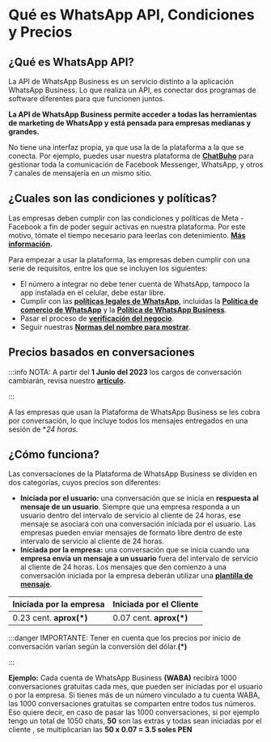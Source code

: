 # Qué es WhatsApp API, Condiciones y Precios

## ¿Qué es WhatsApp API?
La API de WhatsApp Business es un servicio distinto a la aplicación WhatsApp Business. Lo que realiza un API, es conectar dos programas de software diferentes para que funcionen juntos. 

**La API de WhatsApp Business permite acceder a todas las herramientas de marketing de WhatsApp y está pensada para empresas medianas y grandes.**  

No tiene una interfaz propia, ya que usa la de la plataforma a la que se conecta.  Por ejemplo, puedes usar nuestra plataforma de **[ChatBuho](https://buho.la/chat)** para gestionar toda la comunicación de Facebook Messenger, WhatsApp, y otros  7 canales de mensajería en un mismo sitio.

## ¿Cuales son las condiciones y políticas?
Las empresas  deben cumplir con las condiciones y políticas de Meta - Facebook a fin de poder seguir activas en nuestra plataforma. Por este motivo, tómate el tiempo necesario para leerlas con detenimiento. **[Más información](https://www.whatsapp.com/legal/?fbclid=IwAR0zxymEMeoyu8MeN-JZPFt0BoXeuqv-1wzc-uv8pkkOORs3OXOtTEwET9U).**

Para empezar a usar la plataforma, las empresas deben cumplir con una serie de requisitos, entre los que se incluyen los siguientes:

* El número a integrar no debe tener cuenta de WhatsApp, tampoco la app instalada en el celular, debe estar libre.
* Cumplir con las **[políticas legales de WhatsApp](https://www.whatsapp.com/legal/)**, incluidas la **[Política de comercio de WhatsApp](https://www.whatsapp.com/legal/commerce-policy/)** y la **[Política de WhatsApp Business](https://l.facebook.com/l.php?u=https%3A%2F%2Fwww.whatsapp.com%2Flegal%2Fbusiness-policy&h=AT1EOPWpz0VrcKqwnIFS1vA70MNy2AJnDoYdXGjCwZ_hGy2jA4wdK1YzZPYD0ts4A_ATFGSIDvY_bYWZFJvqtBEFjwGUTFKOpkl0aEOXyFy9C9S3EPXD6iUlA6bHFFFV6OL1dczZ9irWa8uhRgHQzQ)**.
* Pasar el proceso de **[verificación del negocio](https://developers.facebook.com/docs/development/release/business-verification)**.
* Seguir nuestras **[Normas del nombre para mostrar](https://developers.facebook.com/micro_site/url/?click_from_context_menu=true&country=PE&destination=https%3A%2F%2Fdevelopers.facebook.com%2Fdocs%2Fwhatsapp%2Fguides%2Fdisplay-name%23display-name-guidelines&event_type=click&last_nav_impression_id=08PdcRmWvridM3SLQ&max_percent_page_viewed=67&max_viewport_height_px=937&max_viewport_width_px=1920&orig_http_referrer=https%3A%2F%2Fdevelopers.facebook.com%2Fdocs%2Fwhatsapp%2Foverview&orig_request_uri=https%3A%2F%2Fdevelopers.facebook.com%2Fajax%2Fdocs%2Fnav%2F%3Fpath1%3Dwhatsapp%26path2%3Doverview&region=latam&scrolled=true&session_id=11xL2dca1Bp40HW6s&site=developers)**.

## Precios basados en conversaciones

:::info NOTA:
A partir del **1 Junio del 2023** los cargos de conversación cambiarán, revisa nuestro **[artículo](/docs/whatsapp-api-facebook/Actualizaciones-de-precios-basados%20-en-conversaciones-WhatsApp-API-a-partir-del-1-de-Abril-de-2023.md).**

:::

A las empresas que usan la Plataforma de WhatsApp Business se les cobra por conversación, lo que incluye todos los mensajes entregados en una sesión de **24 horas.*

## ¿Cómo funciona?

Las conversaciones de la Plataforma de WhatsApp Business se dividen en dos categorías, cuyos precios son diferentes:

* **Iniciada por el usuario:** una conversación que se inicia en **respuesta al mensaje de un usuario**. Siempre que una empresa responda a un usuario dentro del intervalo de servicio al cliente de 24 horas, ese mensaje se asociará con una conversación iniciada por el usuario. Las empresas pueden enviar mensajes de formato libre dentro de este intervalo de servicio al cliente de 24 horas.
* **Iniciada por la empresa:** una conversación que se inicia cuando una **empresa envía un mensaje a un usuario** fuera del intervalo de servicio al cliente de 24 horas. Los mensajes que den comienzo a una conversación iniciada por la empresa deberán utilizar una **[plantilla de mensaje](/docs/configuracion-inicial/05-Plantillas-de-mensajes.md)**.

| Iniciada por la empresa 	| Iniciada por el Cliente 	|
|-------------------------	|-------------------------	|
|    0.23 cent. **aprox(*)**  	|   0.07 cent. **aprox(*)**   	|

:::danger IMPORTANTE: 
Tener en cuenta que los precios por inicio de conversación varían según la conversión del dólar.**(*)**


:::

**Ejemplo:**
Cada cuenta de WhatsApp Business **(WABA)** recibirá 1000 conversaciones gratuitas cada mes, que pueden ser iniciadas por el usuario o por la empresa. Si tienes más de un número vinculado a tu cuenta WABA, las 1000 conversaciones gratuitas se comparten entre todos tus números.
Eso quiere decir, en caso de pasar las 1000 conversaciones, si por ejemplo tengo un total de 1050 chats, **50** son las extras y todas sean iniciadas por el cliente , se multiplicarían las **50 x 0.07 = 3.5 soles PEN**

